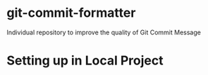 # git-commit-formatter
Individual repository to improve the quality of Git Commit Message

# Setting up in Local Project
```bash

```